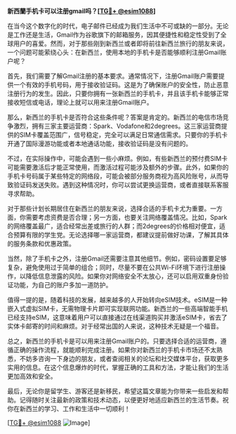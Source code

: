**新西蘭手机卡可以注册gmail吗？[[TG💪+ @esim1088](https://t.me/s/esim1088)]**

在当今这个数字化的时代，电子邮件已经成为我们生活中不可或缺的一部分。无论是工作还是生活，Gmail作为谷歌旗下的邮箱服务，因其便捷性和稳定性受到了全球用户的喜爱。然而，对于那些刚到新西兰或者即将前往新西兰旅行的朋友来说，一个问题可能萦绕心头：在新西兰，使用本地的手机卡是否能够顺利注册Gmail账户呢？

首先，我们需要了解Gmail注册的基本要求。通常情况下，注册Gmail账户需要提供一个有效的手机号码，用于接收验证码。这是为了确保账户的安全性，防止恶意注册行为的发生。因此，只要你拥有一张新西兰的手机卡，并且该手机卡能够正常接收短信或电话，理论上就可以用来注册Gmail账户。

那么，新西兰的手机卡是否符合这些条件呢？答案是肯定的。新西兰的电信市场竞争激烈，拥有三家主要运营商：Spark、Vodafone和2degrees。这三家运营商提供的SIM卡覆盖范围广，信号稳定，完全可以满足日常通信需求。只要你的手机卡开通了国际漫游功能或者本地通话功能，接收验证码是没有问题的。

不过，在实际操作中，可能会遇到一些小麻烦。例如，有些新西兰的预付费SIM卡可能需要激活后才能正常使用，而激活过程可能涉及额外的步骤。此外，如果你的手机卡号码属于某些特定的网络段，可能会被部分服务商视为高风险账号，从而导致验证码发送失败。遇到这种情况时，你可以尝试更换运营商，或者直接联系客服寻求帮助。

对于那些计划长期居住在新西兰的朋友来说，选择合适的手机卡尤为重要。一方面，你需要考虑资费是否合理；另一方面，也要关注网络覆盖情况。比如，Spark的网络覆盖最广，适合经常出差或旅行的人群；而2degrees的价格相对便宜，适合预算有限的学生党。无论选择哪一家运营商，都建议提前做好功课，了解其具体的服务条款和优惠政策。

当然，除了手机卡之外，注册Gmail还需要注意其他细节。例如，密码设置要足够复杂，避免使用过于简单的组合；同时，尽量不要在公共Wi-Fi环境下进行注册操作，以降低信息泄露的风险。如果你对网络安全不太放心，还可以启用双重身份验证功能，为自己的账户多加一道防护。

值得一提的是，随着科技的发展，越来越多的人开始转向eSIM技术。eSIM是一种嵌入式虚拟SIM卡，无需物理卡片即可实现联网功能。新西兰的一些高端智能手机已经支持eSIM，这意味着用户可以直接通过在线渠道购买并激活eSIM卡，省去了实体卡邮寄的时间和麻烦。对于经常出国的人来说，这种技术无疑是一个福音。

总之，新西兰的手机卡是可以用来注册Gmail账户的。只要选择合适的运营商，遵循正确的操作流程，就能顺利完成注册。如果你对新西兰的手机卡市场还不太熟悉，不妨多咨询一下身边的朋友，或者查阅相关的论坛和社交媒体平台，获取更多实用的信息。在这个信息爆炸的时代，掌握正确的工具和方法，才能让我们的生活更加高效和安全。

最后，无论你是留学生、游客还是新移民，希望这篇文章能为你带来一些启发和帮助。记得随时关注最新的政策和技术动态，以便更好地适应新西兰的生活节奏。祝你在新西兰的学习、工作和生活中一切顺利！

[[TG💪+ @esim1088](https://t.me/s/esim1088) ![Image](https://i.postimg.cc/4NQfJmqS/Snipaste-2025-05-13-00-14-12.png)]